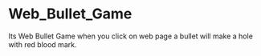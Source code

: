 # Web_Bullet_Game
Its Web Bullet Game when you click on web page a bullet will make a hole with red blood mark.
